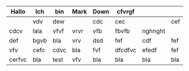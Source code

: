 | Hallo  | Ich  | bin  | Mark | Down | cfvrgf  |         |     |
| ------ | ---- | ---- | ---- | ---- | ------- | ------- | --- |
|        | vdv  | dew  |      | cdc  | cec     |         | cef |
| cdcv   | lala | vfvf | vrvr | vfb  | fbvfb   | nghnght |     |
| def    | bgvb | bla  | vrv  | dsd  | fef     | cdf     | fef |
| vfv    | cefc | cdvc | bla  | fvf  | dfcdfvc | efedf   | fef |
| cerfvc | bla  | test | vfv  | bla  | bla     | bla     | bla |
